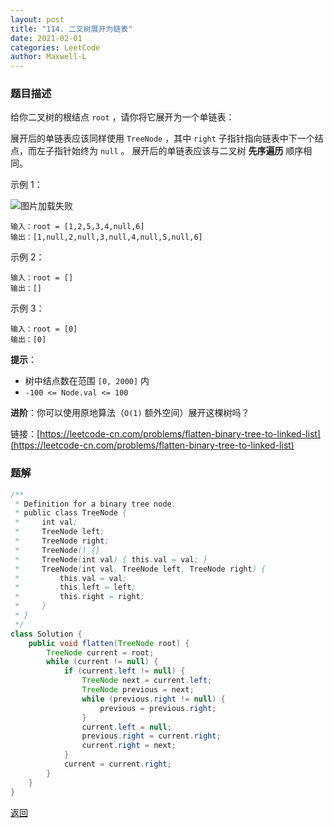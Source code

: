 ```yaml
---
layout: post
title: "114. 二叉树展开为链表"
date: 2021-02-01
categories: LeetCode
author: Maxwell-L
---
```


### **题目描述**
给你二叉树的根结点 `root` ，请你将它展开为一个单链表：

展开后的单链表应该同样使用 `TreeNode` ，其中 `right` 子指针指向链表中下一个结点，而左子指针始终为 `null` 。
展开后的单链表应该与二叉树 **先序遍历** 顺序相同。
 

示例 1：

![图片加载失败](https://maxwell-blog.cn/image/flatten.jpg)
```
输入：root = [1,2,5,3,4,null,6]
输出：[1,null,2,null,3,null,4,null,5,null,6]
```

示例 2：
```
输入：root = []
输出：[]
```

示例 3：
```
输入：root = [0]
输出：[0]
```

**提示**：
* 树中结点数在范围 `[0, 2000]` 内
* `-100 <= Node.val <= 100`
 

**进阶**：你可以使用原地算法（`O(1)` 额外空间）展开这棵树吗？


链接：[https://leetcode-cn.com/problems/flatten-binary-tree-to-linked-list](https://leetcode-cn.com/problems/flatten-binary-tree-to-linked-list)


### **题解**
``` java
/**
 * Definition for a binary tree node.
 * public class TreeNode {
 *     int val;
 *     TreeNode left;
 *     TreeNode right;
 *     TreeNode() {}
 *     TreeNode(int val) { this.val = val; }
 *     TreeNode(int val, TreeNode left, TreeNode right) {
 *         this.val = val;
 *         this.left = left;
 *         this.right = right;
 *     }
 * }
 */
class Solution {
    public void flatten(TreeNode root) {
        TreeNode current = root;
        while (current != null) {
            if (current.left != null) {
                TreeNode next = current.left;
                TreeNode previous = next;
                while (previous.right != null) {
                    previous = previous.right;
                }
                current.left = null;
                previous.right = current.right;
                current.right = next;
            }
            current = current.right;
        }
    }
}
```

[返回](https://maxwell-blog.cn/leetcode/2020/10/08/leetcode.html)
